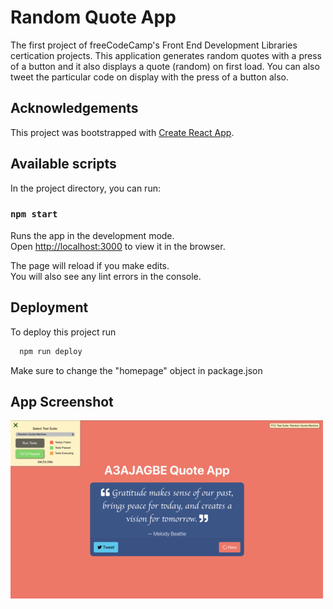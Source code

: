 
# Random Quote App

The first project of freeCodeCamp's Front End Development Libraries certication projects. This application generates random quotes with a press of a button and it also displays a quote (random) on first load. You can also tweet the particular code on display with the press of a button also.


## Acknowledgements

This project was bootstrapped with [Create React App](https://github.com/facebook/create-react-app).

## Available scripts

In the project directory, you can run:

### `npm start`

Runs the app in the development mode.\
Open [http://localhost:3000](http://localhost:3000) to view it in the browser.

The page will reload if you make edits.\
You will also see any lint errors in the console.

## Deployment

To deploy this project run

```bash
  npm run deploy
```

Make sure to change the "homepage" object in package.json


## App Screenshot

![App Screenshot](https://raw.githubusercontent.com/A3AJAGBE/react-quote-app/main/quote-app-pic.png)


